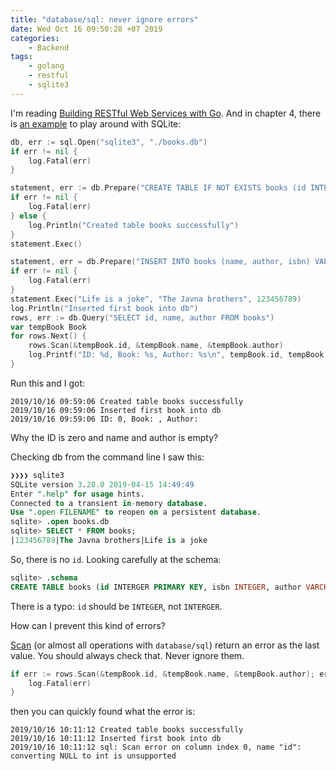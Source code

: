 ```yaml
---
title: "database/sql: never ignore errors"
date: Wed Oct 16 09:50:28 +07 2019
categories:
    - Backend
tags:
    - golang
    - restful
    - sqlite3
---
```

I'm reading [Building RESTful Web Services with Go](https://www.amazon.com/Building-RESTful-Web-services-gracefully-ebook/dp/B072QB8KL10). And in chapter 4, there is [an example](https://github.com/narenaryan/gorestful/blob/master/chapter4/sqliteFundamentals.go) to play around with SQLite:

```go
db, err := sql.Open("sqlite3", "./books.db")
if err != nil {
	log.Fatal(err)
}

statement, err := db.Prepare("CREATE TABLE IF NOT EXISTS books (id INTERGER PRIMARY KEY, isbn INTEGER, author VARCHAR(64), name VARCHAR(64) NULL)")
if err != nil {
	log.Fatal(err)
} else {
	log.Println("Created table books successfully")
}
statement.Exec()

statement, err = db.Prepare("INSERT INTO books (name, author, isbn) VALUES (?, ?, ?)")
if err != nil {
	log.Fatal(err)
}
statement.Exec("Life is a joke", "The Javna brothers", 123456789)
log.Println("Inserted first book into db")
rows, err := db.Query("SELECT id, name, author FROM books")
var tempBook Book
for rows.Next() {
	rows.Scan(&tempBook.id, &tempBook.name, &tempBook.author)
	log.Printf("ID: %d, Book: %s, Author: %s\n", tempBook.id, tempBook.name, tempBook.author)
}
```

Run this and I got:

```
2019/10/16 09:59:06 Created table books successfully
2019/10/16 09:59:06 Inserted first book into db
2019/10/16 09:59:06 ID: 0, Book: , Author: 
```

Why the ID is zero and name and author is empty?

Checking db from the command line I saw this:

```sql
❯❯❯❯ sqlite3
SQLite version 3.28.0 2019-04-15 14:49:49
Enter ".help" for usage hints.
Connected to a transient in-memory database.
Use ".open FILENAME" to reopen on a persistent database.
sqlite> .open books.db
sqlite> SELECT * FROM books;
|123456789|The Javna brothers|Life is a joke
```

So, there is no `id`. Looking carefully at the schema:

```sql
sqlite> .schema
CREATE TABLE books (id INTERGER PRIMARY KEY, isbn INTEGER, author VARCHAR(64), name VARCHAR(64) NULL);
```

There is a typo: `id` should be `INTEGER`, not `INTERGER`.

How can I prevent this kind of errors?

[Scan](https://golang.org/pkg/database/sql/#Rows.Scan) (or almost all operations with `database/sql`) return an error as the last value. You should always check that. Never ignore them.

```go
if err := rows.Scan(&tempBook.id, &tempBook.name, &tempBook.author); err != nil {
	log.Fatal(err)
}
```

then you can quickly found what the error is:

```
2019/10/16 10:11:12 Created table books successfully
2019/10/16 10:11:12 Inserted first book into db
2019/10/16 10:11:12 sql: Scan error on column index 0, name "id": converting NULL to int is unsupported
```
